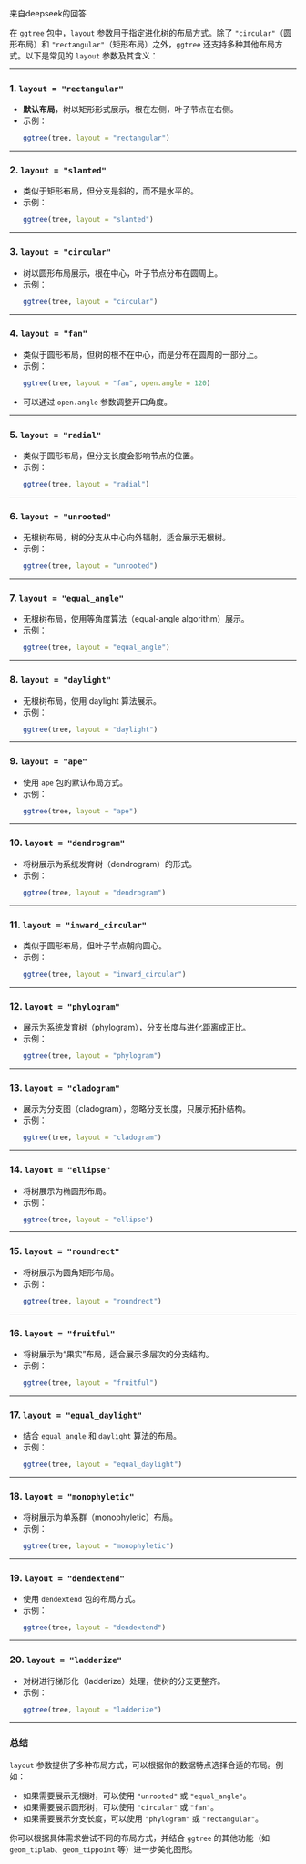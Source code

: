 来自deepseek的回答

在 `ggtree` 包中，`layout` 参数用于指定进化树的布局方式。除了 `"circular"`（圆形布局）和 `"rectangular"`（矩形布局）之外，`ggtree` 还支持多种其他布局方式。以下是常见的 `layout` 参数及其含义：

---

### 1. **`layout = "rectangular"`**
   - **默认布局**，树以矩形形式展示，根在左侧，叶子节点在右侧。
   - 示例：
     ```R
     ggtree(tree, layout = "rectangular")
     ```

---

### 2. **`layout = "slanted"`**
   - 类似于矩形布局，但分支是斜的，而不是水平的。
   - 示例：
     ```R
     ggtree(tree, layout = "slanted")
     ```

---

### 3. **`layout = "circular"`**
   - 树以圆形布局展示，根在中心，叶子节点分布在圆周上。
   - 示例：
     ```R
     ggtree(tree, layout = "circular")
     ```

---

### 4. **`layout = "fan"`**
   - 类似于圆形布局，但树的根不在中心，而是分布在圆周的一部分上。
   - 示例：
     ```R
     ggtree(tree, layout = "fan", open.angle = 120)
     ```
   - 可以通过 `open.angle` 参数调整开口角度。

---

### 5. **`layout = "radial"`**
   - 类似于圆形布局，但分支长度会影响节点的位置。
   - 示例：
     ```R
     ggtree(tree, layout = "radial")
     ```

---

### 6. **`layout = "unrooted"`**
   - 无根树布局，树的分支从中心向外辐射，适合展示无根树。
   - 示例：
     ```R
     ggtree(tree, layout = "unrooted")
     ```

---

### 7. **`layout = "equal_angle"`**
   - 无根树布局，使用等角度算法（equal-angle algorithm）展示。
   - 示例：
     ```R
     ggtree(tree, layout = "equal_angle")
     ```

---

### 8. **`layout = "daylight"`**
   - 无根树布局，使用 daylight 算法展示。
   - 示例：
     ```R
     ggtree(tree, layout = "daylight")
     ```

---

### 9. **`layout = "ape"`**
   - 使用 `ape` 包的默认布局方式。
   - 示例：
     ```R
     ggtree(tree, layout = "ape")
     ```

---

### 10. **`layout = "dendrogram"`**
   - 将树展示为系统发育树（dendrogram）的形式。
   - 示例：
     ```R
     ggtree(tree, layout = "dendrogram")
     ```

---

### 11. **`layout = "inward_circular"`**
   - 类似于圆形布局，但叶子节点朝向圆心。
   - 示例：
     ```R
     ggtree(tree, layout = "inward_circular")
     ```

---

### 12. **`layout = "phylogram"`**
   - 展示为系统发育树（phylogram），分支长度与进化距离成正比。
   - 示例：
     ```R
     ggtree(tree, layout = "phylogram")
     ```

---

### 13. **`layout = "cladogram"`**
   - 展示为分支图（cladogram），忽略分支长度，只展示拓扑结构。
   - 示例：
     ```R
     ggtree(tree, layout = "cladogram")
     ```

---

### 14. **`layout = "ellipse"`**
   - 将树展示为椭圆形布局。
   - 示例：
     ```R
     ggtree(tree, layout = "ellipse")
     ```

---

### 15. **`layout = "roundrect"`**
   - 将树展示为圆角矩形布局。
   - 示例：
     ```R
     ggtree(tree, layout = "roundrect")
     ```

---

### 16. **`layout = "fruitful"`**
   - 将树展示为“果实”布局，适合展示多层次的分支结构。
   - 示例：
     ```R
     ggtree(tree, layout = "fruitful")
     ```

---

### 17. **`layout = "equal_daylight"`**
   - 结合 `equal_angle` 和 `daylight` 算法的布局。
   - 示例：
     ```R
     ggtree(tree, layout = "equal_daylight")
     ```

---

### 18. **`layout = "monophyletic"`**
   - 将树展示为单系群（monophyletic）布局。
   - 示例：
     ```R
     ggtree(tree, layout = "monophyletic")
     ```

---

### 19. **`layout = "dendextend"`**
   - 使用 `dendextend` 包的布局方式。
   - 示例：
     ```R
     ggtree(tree, layout = "dendextend")
     ```

---

### 20. **`layout = "ladderize"`**
   - 对树进行梯形化（ladderize）处理，使树的分支更整齐。
   - 示例：
     ```R
     ggtree(tree, layout = "ladderize")
     ```

---

### 总结
`layout` 参数提供了多种布局方式，可以根据你的数据特点选择合适的布局。例如：
- 如果需要展示无根树，可以使用 `"unrooted"` 或 `"equal_angle"`。
- 如果需要展示圆形树，可以使用 `"circular"` 或 `"fan"`。
- 如果需要展示分支长度，可以使用 `"phylogram"` 或 `"rectangular"`。

你可以根据具体需求尝试不同的布局方式，并结合 `ggtree` 的其他功能（如 `geom_tiplab`、`geom_tippoint` 等）进一步美化图形。
